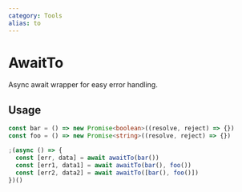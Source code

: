 ```yaml
---
category: Tools
alias: to
---
```


# AwaitTo

Async await wrapper for easy error handling.

## Usage

```ts
const bar = () => new Promise<boolean>((resolve, reject) => {})
const foo = () => new Promise<string>((resolve, reject) => {})

;(async () => {
  const [err, data] = await awaitTo(bar())
  const [err1, data1] = await awaitTo(bar(), foo())
  const [err2, data2] = await awaitTo([bar(), foo()])
})()
```
